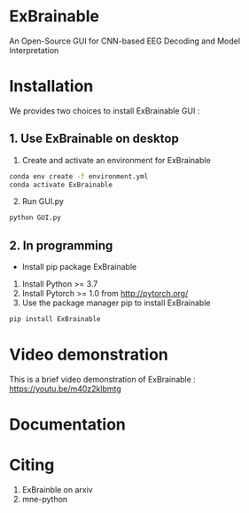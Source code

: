 # ExBrainable
An Open-Source GUI for CNN-based EEG Decoding and Model Interpretation
# Installation
We provides two choices to install ExBrainable GUI : 
## 1. Use ExBrainable on desktop  
1. Create and activate an environment for ExBrainable
```bash
conda env create -f environment.yml 
conda activate ExBrainable 
```
2. Run GUI.py
```bash
python GUI.py
```
## 2. In programming 
* Install pip package ExBrainable 
1. Install Python >= 3.7
2. Install Pytorch >= 1.0 from http://pytorch.org/ 
3. Use the package manager pip to install ExBrainable
```bash
pip install ExBrainable
```
# Video demonstration 
This is a brief video demonstration of ExBrainable : https://youtu.be/m40z2klbmtg
# Documentation
# Citing
1. ExBrainble on arxiv
2. mne-python 

